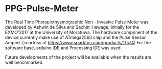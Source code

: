 # PPG-Pulse-Meter

The Real Time Photoplethysmographic Non - Invasive Pulse Meter was developed by Ashwin de Silva and Sachini Hewage, initially for the
EXMO'2017 at the University of Moratuwa.
The hardware component of the device currently make use of ATmega2560 chip and the Pulse Sensor Amped. (courtesy of https://www.sparkfun.com/products/11574)
For the software base, arduino IDE and Processing IDE was used. 

Future developments of the project will be available when the results are well benchmarked. 

